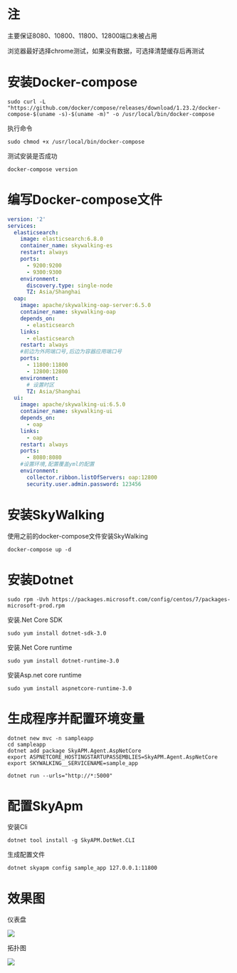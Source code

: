 # 注

主要保证8080、10800、11800、12800端口未被占用

浏览器最好选择chrome测试，如果没有数据，可选择清楚缓存后再测试



# 安装Docker-compose

```shell
sudo curl -L "https://github.com/docker/compose/releases/download/1.23.2/docker-compose-$(uname -s)-$(uname -m)" -o /usr/local/bin/docker-compose
```

执行命令

```shell
sudo chmod +x /usr/local/bin/docker-compose
```

测试安装是否成功

```shell
docker-compose version
```



# 编写Docker-compose文件

```yaml
version: '2'
services:
  elasticsearch:
    image: elasticsearch:6.8.0
    container_name: skywalking-es
    restart: always
    ports:
      - 9200:9200
      - 9300:9300
    environment:
      discovery.type: single-node
      TZ: Asia/Shanghai
  oap:
    image: apache/skywalking-oap-server:6.5.0
    container_name: skywalking-oap
    depends_on:
      - elasticsearch
    links:
      - elasticsearch
    restart: always
    #前边为外网端口号,后边为容器应用端口号
    ports:
      - 11800:11800
      - 12800:12800
    environment:
      # 设置时区
      TZ: Asia/Shanghai
  ui:
    image: apache/skywalking-ui:6.5.0
    container_name: skywalking-ui
    depends_on:
      - oap
    links:
      - oap
    restart: always
    ports:
      - 8080:8080
    #设置环境,配置覆盖yml的配置
    environment:
      collector.ribbon.listOfServers: oap:12800
      security.user.admin.password: 123456
```



# 安装SkyWalking

使用之前的docker-compose文件安装SkyWalking

```shell
docker-compose up -d
```



# 安装Dotnet

```shell
sudo rpm -Uvh https://packages.microsoft.com/config/centos/7/packages-microsoft-prod.rpm
```

安装.Net Core SDK

```shell
sudo yum install dotnet-sdk-3.0
```

安装.Net Core runtime

```shell
sudo yum install dotnet-runtime-3.0
```

安装Asp.net core runtime

```shell
sudo yum install aspnetcore-runtime-3.0
```



# 生成程序并配置环境变量

```shell
dotnet new mvc -n sampleapp
cd sampleapp
dotnet add package SkyAPM.Agent.AspNetCore
export ASPNETCORE_HOSTINGSTARTUPASSEMBLIES=SkyAPM.Agent.AspNetCore
export SKYWALKING__SERVICENAME=sample_app

dotnet run --urls="http://*:5000"
```



# 配置SkyApm

安装Cli

```shell
dotnet tool install -g SkyAPM.DotNet.CLI
```

生成配置文件

```shell
dotnet skyapm config sample_app 127.0.0.1:11800
```



# 效果图

仪表盘

![](C:\Users\Gdky\Desktop\博文\仪表盘.png)

拓扑图

![](C:\Users\Gdky\Desktop\博文\拓扑图.png)